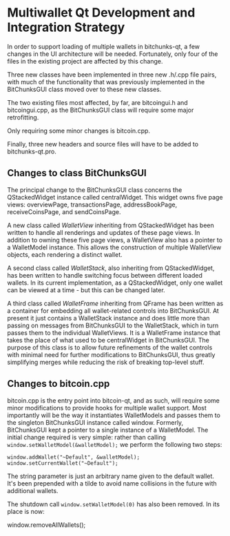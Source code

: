 Multiwallet Qt Development and Integration Strategy
===================================================

In order to support loading of multiple wallets in bitchunks-qt, a few changes in the UI architecture will be needed.
Fortunately, only four of the files in the existing project are affected by this change.

Three new classes have been implemented in three new .h/.cpp file pairs, with much of the functionality that was previously
implemented in the BitChunksGUI class moved over to these new classes.

The two existing files most affected, by far, are bitcoingui.h and bitcoingui.cpp, as the BitChunksGUI class will require
some major retrofitting.

Only requiring some minor changes is bitcoin.cpp.

Finally, three new headers and source files will have to be added to bitchunks-qt.pro.

Changes to class BitChunksGUI
---------------------------
The principal change to the BitChunksGUI class concerns the QStackedWidget instance called centralWidget.
This widget owns five page views: overviewPage, transactionsPage, addressBookPage, receiveCoinsPage, and sendCoinsPage.

A new class called *WalletView* inheriting from QStackedWidget has been written to handle all renderings and updates of
these page views. In addition to owning these five page views, a WalletView also has a pointer to a WalletModel instance.
This allows the construction of multiple WalletView objects, each rendering a distinct wallet.

A second class called *WalletStack*, also inheriting from QStackedWidget, has been written to handle switching focus between
different loaded wallets. In its current implementation, as a QStackedWidget, only one wallet can be viewed at a time -
but this can be changed later.

A third class called *WalletFrame* inheriting from QFrame has been written as a container for embedding all wallet-related
controls into BitChunksGUI. At present it just contains a WalletStack instance and does little more than passing on messages
from BitChunksGUI to the WalletStack, which in turn passes them to the individual WalletViews. It is a WalletFrame instance
that takes the place of what used to be centralWidget in BitChunksGUI. The purpose of this class is to allow future
refinements of the wallet controls with minimal need for further modifications to BitChunksGUI, thus greatly simplifying
merges while reducing the risk of breaking top-level stuff.

Changes to bitcoin.cpp
----------------------
bitcoin.cpp is the entry point into bitcoin-qt, and as such, will require some minor modifications to provide hooks for
multiple wallet support. Most importantly will be the way it instantiates WalletModels and passes them to the
singleton BitChunksGUI instance called window. Formerly, BitChunksGUI kept a pointer to a single instance of a WalletModel.
The initial change required is very simple: rather than calling `window.setWalletModel(&walletModel);` we perform the
following two steps:

	window.addWallet("~Default", &walletModel);
	window.setCurrentWallet("~Default");

The string parameter is just an arbitrary name given to the default wallet. It's been prepended with a tilde to avoid name collisions in the future with additional wallets.

The shutdown call `window.setWalletModel(0)` has also been removed. In its place is now:

window.removeAllWallets();
